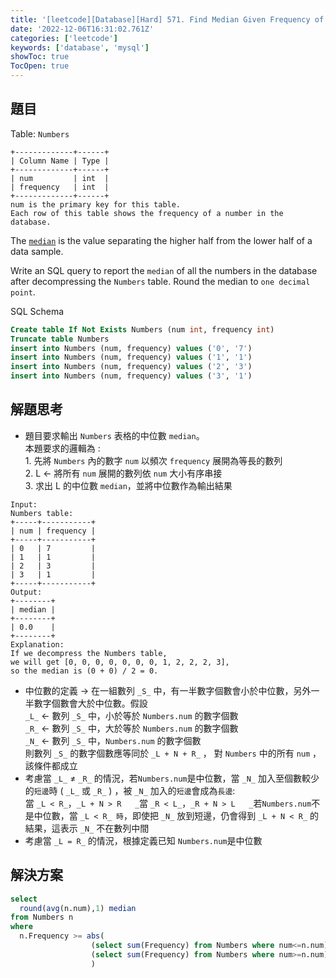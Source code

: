 ```yaml
---
title: '[leetcode][Database][Hard] 571. Find Median Given Frequency of Numbers'
date: '2022-12-06T16:31:02.761Z'
categories: ['leetcode']
keywords: ['database', 'mysql']
showToc: true
TocOpen: true
---
```


## 題目

Table: `Numbers`
```
+-------------+------+  
| Column Name | Type |  
+-------------+------+  
| num         | int  |  
| frequency   | int  |  
+-------------+------+  
num is the primary key for this table.  
Each row of this table shows the frequency of a number in the database.
```
The [`median`](https://en.wikipedia.org/wiki/Median) is the value separating the higher half from the lower half of a data sample.

Write an SQL query to report the `median` of all the numbers in the database after decompressing the `Numbers` table. Round the median to `one decimal point`.

SQL Schema
```sql
Create table If Not Exists Numbers (num int, frequency int)  
Truncate table Numbers  
insert into Numbers (num, frequency) values ('0', '7')  
insert into Numbers (num, frequency) values ('1', '1')  
insert into Numbers (num, frequency) values ('2', '3')  
insert into Numbers (num, frequency) values ('3', '1')
```
## 解題思考

*   題目要求輸出 `Numbers` 表格的中位數 `median`。  
    本題要求的邏輯為 :   
    1\. 先將 `Numbers` 內的數字 `num` 以頻次 `frequency` 展開為等長的數列  
    2\. L ← 將所有 `num` 展開的數列依 `num` 大小有序串接   
    3\. 求出 L 的中位數 `median`，並將中位數作為輸出結果
```
Input:   
Numbers table:  
+-----+-----------+  
| num | frequency |  
+-----+-----------+  
| 0   | 7         |  
| 1   | 1         |  
| 2   | 3         |  
| 3   | 1         |  
+-----+-----------+  
Output:   
+--------+  
| median |  
+--------+  
| 0.0    |  
+--------+  
Explanation:   
If we decompress the Numbers table,   
we will get [0, 0, 0, 0, 0, 0, 0, 1, 2, 2, 2, 3],   
so the median is (0 + 0) / 2 = 0.
```
*   中位數的定義 → 在一組數列 `_S_` 中，有一半數字個數會小於中位數，另外一半數字個數會大於中位數。假設  
    `_L_` ← 數列 `_S_` 中，小於等於 `Numbers.num` 的數字個數  
    `_R_` ← 數列 `_S_` 中，大於等於 `Numbers.num` 的數字個數  
    `_N_` ← 數列 `_S_` 中，`Numbers.num` 的數字個數  
    則數列 `_S_` 的數字個數應等同於 `_L + N + R_` ， 對 `Numbers` 中的所有 `num` ，該條件都成立
*   考慮當 `_L_` ≠ `_R_` 的情況，若`Numbers.num`是中位數，當 `_N_` 加入至個數較少的`短邊`時 ( `_L_` 或 `_R_` ) ，被 `_N_` 加入的`短邊`會成為`長邊`:  
    當 `_L < R_`，`_L + N > R  
    _`當 `_R < L_`，`_R + N > L  
    _`若`Numbers.num`不是中位數，當 `_L < R_ 時`，即使把 `_N_` 放到短邊，仍會得到 `_L + N < R_` 的結果，這表示 `_N_` 不在數列中間
*   考慮當 `_L = R_` 的情況，根據定義已知 `Numbers.num`是中位數

## 解決方案
```sql
select    
  round(avg(n.num),1) median  
from Numbers n  
where   
  n.Frequency >= abs(  
                  (select sum(Frequency) from Numbers where num<=n.num) -  
                  (select sum(Frequency) from Numbers where num>=n.num)  
                  )
```
